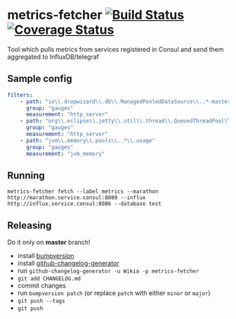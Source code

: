 # metrics-fetcher [![Build Status](https://travis-ci.org/Wikia/metrics-fetcher.svg?branch=master)](https://travis-ci.org/Wikia/metrics-fetcher) [![Coverage Status](https://coveralls.io/repos/github/Wikia/metrics-fetcher/badge.svg?branch=master)](https://coveralls.io/github/Wikia/metrics-fetcher?branch=master)
Tool which pulls metrics from services registered in Consul and send them aggregated to InfluxDB/telegraf

## Sample config
```yaml
filters:
    - path: "io\\.dropwizard\\.db\\.ManagedPooledDataSource\\..*-master\\.idle"
      group: "gauges"
      measurement: "http_server"
    - path: "org\\.eclipse\\.jetty\\.util\\.thread\\.QueuedThreadPool\\.dw\\.jobs"
      group: "gauges"
      measurement: "http_server"
    - path: "jvm\\.memory\\.pools\\..*\\.usage"
      group: "gauges"
      measurement: "jvm_memory"
```

## Running
`metrics-fetcher fetch --label metrics --marathon http://marathon.service.consul:8080 --influx http://influx.service.consul:8086 --database test`

## Releasing
Do it only on **master** branch!

* install [bumpversion](https://github.com/peritus/bumpversion)
* install [github-changelog-generator](https://github.com/skywinder/github-changelog-generator)
* run `github-changelog-generator -u Wikia -p metrics-fetcher`
* `git add CHANGELOG.md`
* commit changes
* run `bumpversion patch` (or replace `patch` with either `minor` or `major`)
* `git push --tags`
* `git push`
